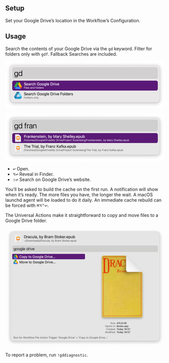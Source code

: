 ## Setup

Set your Google Drive’s location in the Workflow’s Configuration.

## Usage

Search the contents of your Google Drive via the `gd` keyword. Filter for folders only with `gdf`. Fallback Searches are included.

![Alfred search for gd](images/gd.png)

![Alfred search for gd fran](images/gdfran.png)

* <kbd>↩</kbd> Open.
* <kbd>⌥</kbd><kbd>↩</kbd> Reveal in Finder.
* <kbd>⇧</kbd><kbd>↩</kbd> Search on Google Drive’s website.

You’ll be asked to build the cache on the first run. A notification will show when it’s ready. The more files you have, the longer the wait. A macOS launchd agent will be loaded to do it daily. An immediate cache rebuild can be forced with <kbd>⌘</kbd><kbd>⌥</kbd><kbd>⌃</kbd><kbd>↩</kbd>.

The Universal Actions make it straightforward to copy and move files to a Google Drive folder.

![File Actions for Google Drive copy and mode](images/fileaction.png)

To report a problem, run `!gddiagnostic`.
